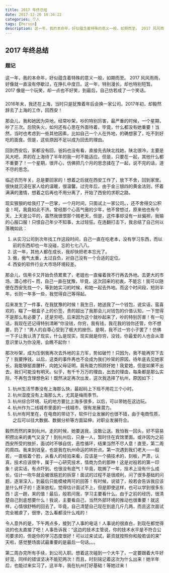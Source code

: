 ```yaml
---
title: 2017 年终总结
date: 2017-12-20 10:34:22
categories: 个人
tags: [Person]
description: 这一年，我的本命年，好似蕴含着特殊的意义一般，如期而至。 2017 风风雨雨，好像就一直没有停歇过，在挣扎中度日。这一年，特别漫长，却也特别短暂。2017 像是一个玩笑，却一点也不好笑，到最后，自己仿若成了一个笑话。
---
```


## 2017 年终总结

### 题记

这一年，我的本命年，好似蕴含着特殊的意义一般，如期而至。 2017 风风雨雨，好像就一直没有停歇过，在挣扎中度日。这一年，特别漫长，却也特别短暂。2017 像是一个玩笑，却一点也不好笑，到最后，自己仿若成了一个笑话。

### 
2016年末，我还在上海，当时只是犹豫着年后会换一家公司。2017年初，却毅然辞去了上海的工作，回西安！

那会儿，我和她因为异地，经常吵架，吵的特别厉害，最严重的时候，一个星期，吵了三次。后院失火，如何还有心思在外面待着，毕竟，什么都没有她重要！当然，当时也考虑到一些其他因素，比如自己一个人在外地，的确想家了，吃不到好吃的面食。但是，这些原因不足以成为回去的理由。

回到西安后，家都没有回，爸妈也没有看，直接先去陕北找她，陕北很冷，主要是风大吧，弄的在上海待了半年的我一时不能适应。但是，只要在一起，其他什么都不重要了！一个星期，很开心，仿佛把几个月的思念揉在了一起，说不完的话，道不尽的思念。

临近农历年关，总是要回家的！想着之后就在西安工作了，放下不舍，回到家里。很快就沉浸在家人给的温暖，很温馨。过完年后，由于金三银四的黄金法则，怀着满满的激情，想着之后再也不用分离了，开始了西安的求职之路。

现实狠狠的给我打了一巴掌，一个月时间，只面试上一家公司。，还不舍得交公积金！呵，我竟如此不济。曾经那个心高气傲的少年，他不曾想过，原来他也有今天。上天是公平的，虽然我很恨那个贼老天，但是，这件事却没有一丝偏袒，我输的心服口服！只恨自己年少不知事，太过轻狂。在连翻打击下，我总结了自己何以落魄如此：

1. 从实习公司到次年找工作这段时间，自己一直在吃老本，没有学习东西，而以前的东西却也一年没碰，忘的七七八八。
2. 这一年，其他人都在成长，我却快把老本忘光了。
3. 傲，傲气太重，太过自负，对自己没有一个合适的定位。
4. 西安的软件行业大市场环境较差。

那会儿，信用卡又开始负债累累了，老姐也一直催着我不行再去外地。去更大的市场，潜心修行~ 而，自己一直在犹豫，毕竟，这次回来的初衷，不能忘！我可以随便在西安先找一个，等到她实习的时候，和她一起去外地。而这个时间段，短则半年，长则一年多一些，我觉得自己等得起。

后来发生了一件事，在我犹豫的时候！我生日，她送我了一个钱包，说实话，蛮喜欢的，瞄了一眼盒子上的价签，贵的超出了我那会儿对钱包的价值认知，一下觉得不是那么有必要了，还是穷吧。后来因为这个就吵起来了，吵的特别厉害！有一句话，我现在还记得特别清晰“你没钱，你穷，我有钱，我花我的钱你还管，你不想要，扔了！”男人的自尊心受到了极大的挫伤，是啊，我不过一穷小子罢了！仿佛一下子让我认清了现实，什么是现实，现实就是你穷，没钱，你最爱的人也会从潜意识里认为你没用，会瞧不起你！

那次吵架，成为压倒我再次去外地的主力军，势如破竹！只因为，我不能再穷下去了！我要挣钱，以后，这类的事件再也不会成为我们吵架的原因，待年底去见她家长，我能够挺直腰杆，向她父母证明，我有能力照顾好她！我爱她，但是如果不出去，我们可能没有明天。似乎，有千千万万的理由，出去的理由，每条都是那么实际，不再包含理想色彩！既然决定再次出发，这次我选择了杭州，原因如下：
1. 杭州生活节奏没有上海那么快，最起码上下班不用花三个小时。
2. 杭州湿度没有上海那么大，尤其是梅雨季节。
3. 杭州综合环境、玩的地方要比上海多很多，以后，可以带她在这边玩。
4. 杭州作为二线城市里面的一线城市，很有发展潜力。
5. 杭州有阿里在，在电商的带动下，软件行业发展的也很不错，由于电商性质，之后可以往大数据、数据分析等方面延伸，对职业发展符合。

毅然而然的来到杭州。走的时候，她要送我，没敢让送。我怕我一回头，好不容易积攒出来的勇气又没了！到杭州后，只身一人，暂时住在宾馆里面。或许因为之前西安所受的挫折，面试时不够自信，恶性循环，结果当然不尽人意！直至，第二周的周四。我来到钱皇，也是我在杭州命运的转折点。第一次遇到我们老大——般若，一直板着个脸，从看人的经验来看，应该是一个搞技术的，刻板，严肃，认真，技术应该很牛，属于一心研究技术，情商为负的那种！这是对般若的第一印象！说实话，有点吓到。也很没有底气！毕竟，耽搁了一年，技术上没有什么成长，估计一吹牛就会被很尴尬的拆穿！面试的过程不是很顺利，问了很多基础的问题，逐渐深入，到最后只能模棱两可的回答！有时候，说错了，般若会告诉我应该是什么样子的！逐渐放松，觉得估计面试不上，但是即使这样，也可以学到很多东西！这一趟，来的值！最后，般若问我，学习主要看什么。由于之前的经历，很清楚自己到底想要什么！我说，主要看自己，当然外部环境的推动也很重要！就这样，心情很舒畅的回去了。毕竟，自己清楚自己现在到底几斤几两，而且这次面试完全被虐了，很惨，怎么看都没什么戏的！

令人意外的是，下午两点多，接到了人事的电话！人事说的很直白，到现在都觉得说的也太直接了吧！人事告诉我：“这边的技术主管说，你的技术水平是不符合公司要求的，但是你的学习态度很好！可以过来试试，薪资就按照你和般若谈的来” 天啦，感觉整场面试最重要的是最后一句话。。。

第二周办完所有手续，到公司入职。想着这次碰到一个大牛了，一定要跟着大牛好好混，同样的错误坚决不能犯两次！而且，时刻铭记着这次为什么出来！她半年后，也能过来实习了。这半年，我在杭州打好基础！等她过来！
